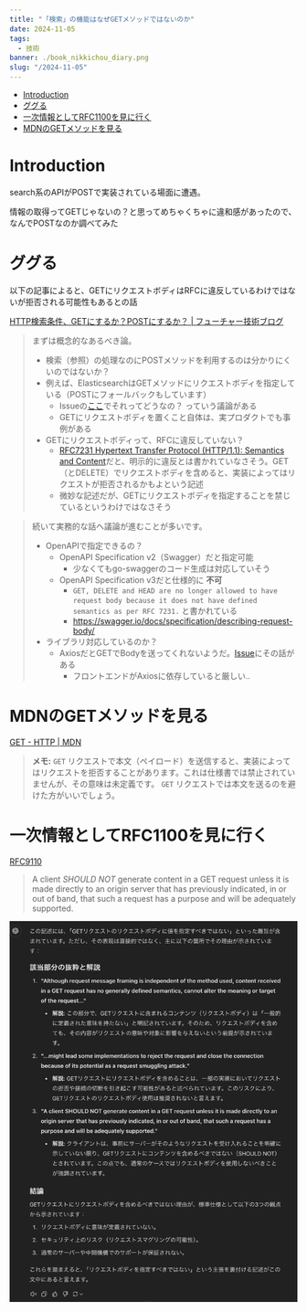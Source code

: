 ```yaml
---
title: "「検索」の機能はなぜGETメソッドではないのか"
date: 2024-11-05
tags:
  - 技術
banner: ./book_nikkichou_diary.png
slug: "/2024-11-05"
---
```


- [Introduction](#introduction)
- [ググる](#ググる)
- [一次情報としてRFC1100を見に行く](#一次情報としてrfc1100を見に行く)
- [MDNのGETメソッドを見る](#mdnのgetメソッドを見る)

# Introduction

search系のAPIがPOSTで実装されている場面に遭遇。

情報の取得ってGETじゃないの？と思ってめちゃくちゃに違和感があったので、なんでPOSTなのか調べてみた

# ググる

以下の記事によると、GETにリクエストボディはRFCに違反しているわけではないが拒否される可能性もあるとの話

[HTTP検索条件、GETにするか？POSTにするか？ | フューチャー技術ブログ](https://future-architect.github.io/articles/20210518a/)

> まずは概念的なあるべき論。
> 
> - 検索（参照）の処理なのにPOSTメソッドを利用するのは分かりにくいのではないか？
> - 例えば、ElasticsearchはGETメソッドにリクエストボディを指定している（POSTにフォールバックもしています）
>     - Issueの[ここ](https://github.com/elastic/elasticsearch/issues/16024)でそれってどうなの？ っていう議論がある
>     - GETにリクエストボディを置くこと自体は、実プロダクトでも事例がある
> - GETにリクエストボディって、RFCに違反していない？
>     - [RFC7231 Hypertext Transfer Protocol (HTTP/1.1): Semantics and Content](https://tools.ietf.org/html/rfc7231)だと、明示的に違反とは書かれていなさそう。GET（とDELETE）でリクエストボディを含めると、実装によってはリクエストが拒否されるかもよという記述
>     - 微妙な記述だが、GETにリクエストボディを指定することを禁じているというわけではなさそう

> 続いて実務的な話へ議論が進むことが多いです。
> 
> - OpenAPIで指定できるの？
>     - OpenAPI Specification v2（Swagger）だと指定可能
>         - 少なくてもgo-swaggerのコード生成は対応していそう
>     - OpenAPI Specification v3だと仕様的に **不可**
>         - `GET, DELETE and HEAD are no longer allowed to have request body because it does not have defined semantics as per RFC 7231.` と書かれている
>         - https://swagger.io/docs/specification/describing-request-body/
> - ライブラリ対応しているのか？
>     - AxiosだとGETでBodyを送ってくれないようだ。[Issue](https://github.com/axios/axios/issues/787)にその話がある
>         - フロントエンドがAxiosに依存していると厳しい..

# MDNのGETメソッドを見る

[GET - HTTP | MDN](https://developer.mozilla.org/ja/docs/Web/HTTP/Methods/GET)

> **メモ:** `GET` リクエストで本文（ペイロード）を送信すると、実装によってはリクエストを拒否することがあります。これは仕様書では禁止されていませんが、その意味は未定義です。 `GET` リクエストでは本文を送るのを避けた方がいいでしょう。
> 

# 一次情報としてRFC1100を見に行く

[RFC9110](https://httpwg.org/specs/rfc9110.html#GET)

> A client *SHOULD NOT* generate content in a GET request unless it is made directly to an origin server that has previously indicated, in or out of band, that such a request has a purpose and will be adequately supported.
> 

![image.png](./images/chatGPT_reply.png)
